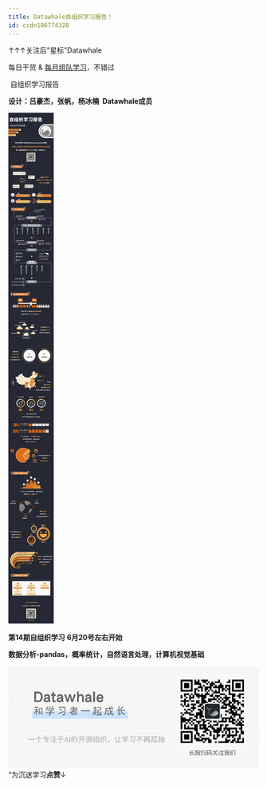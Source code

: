 ```yaml
---
title: Datawhale自组织学习报告！
id: csdn106774328
---
```


↑↑↑关注后"星标"Datawhale

每日干货 & [每月组队学习](https://mp.weixin.qq.com/mp/appmsgalbum?__biz=MzIyNjM2MzQyNg%3D%3D&action=getalbum&album_id=1338040906536108033#wechat_redirect)，不错过

 自组织学习报告 

**设计：吕豪杰，张帆，杨冰楠  Datawhale成员**

![](../img/7cd8abff3e8df8ad9cf8e79569891ad6.png)

**第14期自组织学习** ****6月20号******左右开始**

**数据分析-pandas，概率统计，自然语言处理，计算机视觉基础**

![](../img/ac1260bd6d55ebcd4401293b8b1ef5ff.png)“为沉迷学习**点赞**↓